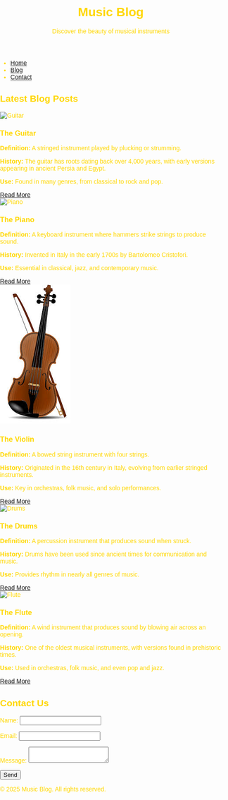 <!DOCTYPE html>
<html lang="en">
<head>
    <meta charset="UTF-8">
    <meta name="viewport" content="width=device-width, initial-scale=1.0">
    <title>Music Blog | Explore Musical Instruments</title>
    <style>
        body {a
            background-color: black;
            color: gold;
            font-family: Arial, sans-serif;
            margin: 0;
            padding: 0;
        }

   header {
            text-align: center;
            padding: 20px;
            background-color: #222;
            color: gold;
        }

   nav {
            background-color: #333;
            padding: 10px;
            text-align: center;
        }

   nav ul {
            list-style: none;
            padding: 0;
        }

   nav ul li {
            display: inline;
            margin: 0 15px;
        }

   nav ul li a {
            color: gold;
            text-decoration: none;
            font-weight: bold;
        }

   nav ul li a:hover {
            color: white;
        }

   section {
            padding: 20px;
            text-align: center;
        }

   .blog-post {
            background: #111;
            padding: 15px;
            margin: 15px;
            border-radius: 5px;
            box-shadow: 0 0 10px rgba(255, 215, 0, 0.5);
            text-align: left;
            max-width: 600px;
            margin: auto;
        }

   .blog-post img {
            width: 100%;
            max-width: 500px;
            border-radius: 5px;
            display: block;
            margin: auto;
        }

   .blog-post h3 {
            color: gold;
            text-align: center;
        }

   .blog-post a {
            display: inline-block;
            margin-top: 10px;
            padding: 8px 15px;
            background-color: gold;
            color: black;
            text-decoration: none;
            border-radius: 5px;
        }

   .blog-post a:hover {
            background-color: black;
            color: black;
        }

   footer {
            text-align: center;
            padding: 15px;
            background-color: #222;
            color: gold;
            margin-top: 20px;
        }
    </style>
</head>
<body>

  <header>
        <h1>Music Blog</h1>
        <p>Discover the beauty of musical instruments</p>
    </header>

  <nav>
        <ul>
            <li><a href="#">Home</a></li>
            <li><a href="#blog">Blog</a></li>
            <li><a href="#contact">Contact</a></li>
        </ul>
    </nav>

   <section id="blog">
        <h2>Latest Blog Posts</h2>

  
  <div class="blog-post">       
       <img src="/images/image(8).jpeg" alt="Guitar">
            <h3>The Guitar</h3>
            <p><strong>Definition:</strong> A stringed instrument played by plucking or strumming.</p>
            <p><strong>History:</strong> The guitar has roots dating back over 4,000 years, with early versions appearing in ancient Persia and Egypt.</p>
            <p><strong>Use:</strong> Found in many genres, from classical to rock and pop.</p>
            <a href="posts/guitar.html">Read More</a>
        </div>

   <div class="blog-post">
            <img src="/imagea/image(9).jpeg" alt="Piano">
            <h3>The Piano</h3>
            <p><strong>Definition:</strong> A keyboard instrument where hammers strike strings to produce sound.</p>
            <p><strong>History:</strong> Invented in Italy in the early 1700s by Bartolomeo Cristofori.</p>
            <p><strong>Use:</strong> Essential in classical, jazz, and contemporary music.</p>
            <a href="posts/piano.html">Read More</a>
        </div>

   <div class="blog-post">
            <img src="/images/download.jpeg" alt="Violin">
            <h3>The Violin</h3>
            <p><strong>Definition:</strong> A bowed string instrument with four strings.</p>
            <p><strong>History:</strong> Originated in the 16th century in Italy, evolving from earlier stringed instruments.</p>
            <p><strong>Use:</strong> Key in orchestras, folk music, and solo performances.</p>
            <a href="posts/violin.html">Read More</a>
        </div>

   <div class="blog-post">
       <img src="/images/image(10).jpeg" alt="Drums">
            <h3>The Drums</h3>
            <p><strong>Definition:</strong> A percussion instrument that produces sound when struck.</p>
            <p><strong>History:</strong> Drums have been used since ancient times for communication and music.</p>
            <p><strong>Use:</strong> Provides rhythm in nearly all genres of music.</p>
            <a href="posts/drums.html">Read More</a>
        </div>

   <div class="blog-post">
<img src="/images/image(11).jpeg" alt="Flute">
            <h3>The Flute</h3>
            <p><strong>Definition:</strong> A wind instrument that produces sound by blowing air across an opening.</p>
            <p><strong>History:</strong> One of the oldest musical instruments, with versions found in prehistoric times.</p>
            <p><strong>Use:</strong> Used in orchestras, folk music, and even pop and jazz.</p>
            <a href="posts/flute.html">Read More</a>
        </div>

   </section>

   <section id="contact">
        <h2>Contact Us</h2>
        <form id="contactForm">
            <label for="name">Name:</label>
            <input type="text" id="name" required>

   <label for="email">Email:</label>
            <input type="email" id="email" required>

   <label for="message">Message:</label>
            <textarea id="message" required></textarea>

   <button type="submit">Send</button>
        </form>
        <p id="formMessage"></p>
    </section>

   <footer>
        <p>&copy; 2025 Music Blog. All rights reserved.</p>
    </footer>

   <script>
        document.getElementById("contactForm").addEventListener("submit", function(event) {
            event.preventDefault();
            
            let name = document.getElementById("name").value;
            let email = document.getElementById("email").value;
            let message = document.getElementById("message").value;

            if (name && email && message) {
                document.getElementById("formMessage").textContent = "Thank you for your message!";
                document.getElementById("formMessage").style.color = "green";
                document.getElementById("contactForm").reset();
            } else {
                document.getElementById("formMessage").textContent = "Please fill out all fields.";
                document.getElementById("formMessage").style.color = "red";
            }
        });
    </script>

</body>
</html>
